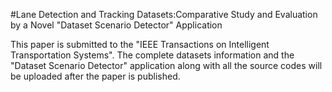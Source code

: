 #Lane Detection and Tracking Datasets:Comparative Study and Evaluation by a Novel "Dataset Scenario Detector" Application

This paper is submitted to the "IEEE Transactions on Intelligent Transportation Systems". The complete datasets information and the "Dataset Scenario Detector" application along with all the source codes will be uploaded after the paper is published.
